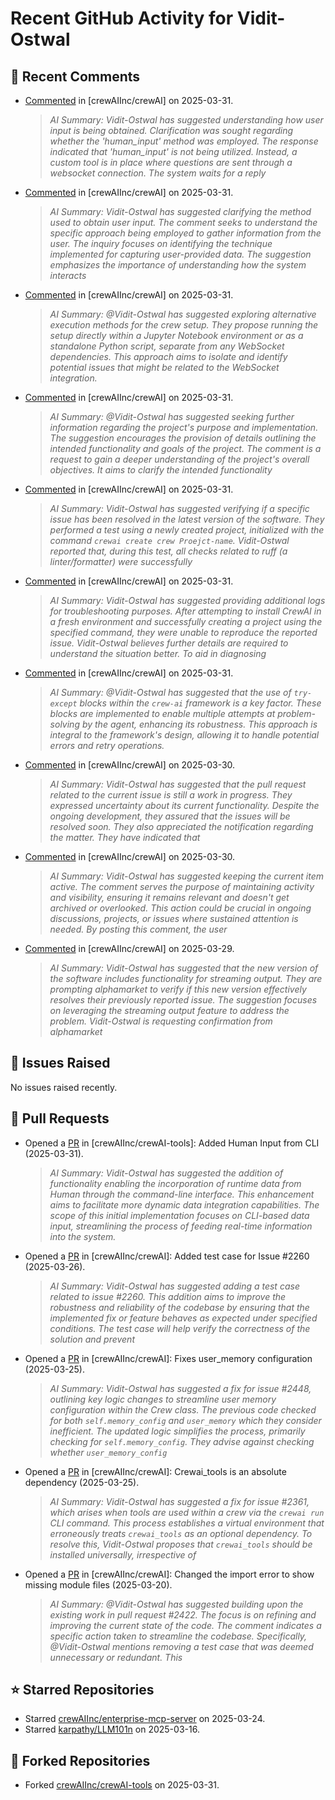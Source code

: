 # Recent GitHub Activity for Vidit-Ostwal

## 💬 Recent Comments
- [Commented](https://github.com/crewAIInc/crewAI/issues/2487#issuecomment-2766352971) in [crewAIInc/crewAI] on 2025-03-31.
  > *AI Summary: Vidit-Ostwal has suggested understanding how user input is being obtained. Clarification was sought regarding whether the 'human_input' method was employed. The response indicated that 'human_input' is not being utilized. Instead, a custom tool is in place where questions are sent through a websocket connection. The system waits for a reply*
- [Commented](https://github.com/crewAIInc/crewAI/issues/2487#issuecomment-2766341623) in [crewAIInc/crewAI] on 2025-03-31.
  > *AI Summary: Vidit-Ostwal has suggested clarifying the method used to obtain user input. The comment seeks to understand the specific approach being employed to gather information from the user. The inquiry focuses on identifying the technique implemented for capturing user-provided data. The suggestion emphasizes the importance of understanding how the system interacts*
- [Commented](https://github.com/crewAIInc/crewAI/issues/2487#issuecomment-2766336429) in [crewAIInc/crewAI] on 2025-03-31.
  > *AI Summary: @Vidit-Ostwal has suggested exploring alternative execution methods for the crew setup. They propose running the setup directly within a Jupyter Notebook environment or as a standalone Python script, separate from any WebSocket dependencies. This approach aims to isolate and identify potential issues that might be related to the WebSocket integration.*
- [Commented](https://github.com/crewAIInc/crewAI/issues/2487#issuecomment-2766310282) in [crewAIInc/crewAI] on 2025-03-31.
  > *AI Summary: @Vidit-Ostwal has suggested seeking further information regarding the project's purpose and implementation. The suggestion encourages the provision of details outlining the intended functionality and goals of the project. The comment is a request to gain a deeper understanding of the project's overall objectives. It aims to clarify the intended functionality*
- [Commented](https://github.com/crewAIInc/crewAI/issues/2227#issuecomment-2766251238) in [crewAIInc/crewAI] on 2025-03-31.
  > *AI Summary: Vidit-Ostwal has suggested verifying if a specific issue has been resolved in the latest version of the software. They performed a test using a newly created project, initialized with the command `crewai create crew Proejct-name`. Vidit-Ostwal reported that, during this test, all checks related to ruff (a linter/formatter) were successfully*
- [Commented](https://github.com/crewAIInc/crewAI/issues/2500#issuecomment-2766186099) in [crewAIInc/crewAI] on 2025-03-31.
  > *AI Summary: Vidit-Ostwal has suggested providing additional logs for troubleshooting purposes. After attempting to install CrewAI in a fresh environment and successfully creating a project using the specified command, they were unable to reproduce the reported issue. Vidit-Ostwal believes further details are required to understand the situation better. To aid in diagnosing*
- [Commented](https://github.com/crewAIInc/crewAI/issues/2487#issuecomment-2766000094) in [crewAIInc/crewAI] on 2025-03-31.
  > *AI Summary: @Vidit-Ostwal has suggested that the use of `try-except` blocks within the `crew-ai` framework is a key factor. These blocks are implemented to enable multiple attempts at problem-solving by the agent, enhancing its robustness. This approach is integral to the framework's design, allowing it to handle potential errors and retry operations.*
- [Commented](https://github.com/crewAIInc/crewAI/issues/2307#issuecomment-2764720493) in [crewAIInc/crewAI] on 2025-03-30.
  > *AI Summary: Vidit-Ostwal has suggested that the pull request related to the current issue is still a work in progress. They expressed uncertainty about its current functionality. Despite the ongoing development, they assured that the issues will be resolved soon. They also appreciated the notification regarding the matter. They have indicated that*
- [Commented](https://github.com/crewAIInc/crewAI/issues/2236#issuecomment-2764532388) in [crewAIInc/crewAI] on 2025-03-30.
  > *AI Summary: Vidit-Ostwal has suggested keeping the current item active. The comment serves the purpose of maintaining activity and visibility, ensuring it remains relevant and doesn't get archived or overlooked. This action could be crucial in ongoing discussions, projects, or issues where sustained attention is needed. By posting this comment, the user*
- [Commented](https://github.com/crewAIInc/crewAI/issues/2206#issuecomment-2763211461) in [crewAIInc/crewAI] on 2025-03-29.
  > *AI Summary: Vidit-Ostwal has suggested that the new version of the software includes functionality for streaming output. They are prompting alphamarket to verify if this new version effectively resolves their previously reported issue. The suggestion focuses on leveraging the streaming output feature to address the problem. Vidit-Ostwal is requesting confirmation from alphamarket*

## 🐛 Issues Raised
No issues raised recently.

## 🚀 Pull Requests
- Opened a [PR](https://github.com/crewAIInc/crewAI-tools/pull/251) in [crewAIInc/crewAI-tools]: Added Human Input from CLI (2025-03-31).
  > *AI Summary: Vidit-Ostwal has suggested the addition of functionality enabling the incorporation of runtime data from Human through the command-line interface. This enhancement aims to facilitate more dynamic data integration capabilities. The scope of this initial implementation focuses on CLI-based data input, streamlining the process of feeding real-time information into the system.*
- Opened a [PR](https://github.com/crewAIInc/crewAI/pull/2484) in [crewAIInc/crewAI]: Added test case for Issue #2260 (2025-03-26).
  > *AI Summary: Vidit-Ostwal has suggested adding a test case related to issue #2260. This addition aims to improve the robustness and reliability of the codebase by ensuring that the implemented fix or feature behaves as expected under specified conditions. The test case will help verify the correctness of the solution and prevent*
- Opened a [PR](https://github.com/crewAIInc/crewAI/pull/2469) in [crewAIInc/crewAI]: Fixes user_memory configuration (2025-03-25).
  > *AI Summary: Vidit-Ostwal has suggested a fix for issue #2448, outlining key logic changes to streamline user memory configuration within the Crew class. The previous code checked for both `self.memory_config` and `user_memory` which they consider inefficient. The updated logic simplifies the process, primarily checking for `self.memory_config`. They advise against checking whether `user_memory_config`*
- Opened a [PR](https://github.com/crewAIInc/crewAI/pull/2468) in [crewAIInc/crewAI]: Crewai_tools is an absolute dependency (2025-03-25).
  > *AI Summary: Vidit-Ostwal has suggested a fix for issue #2361, which arises when tools are used within a crew via the `crewai run` CLI command. This process establishes a virtual environment that erroneously treats `crewai_tools` as an optional dependency. To resolve this, Vidit-Ostwal proposes that `crewai_tools` should be installed universally, irrespective of*
- Opened a [PR](https://github.com/crewAIInc/crewAI/pull/2423) in [crewAIInc/crewAI]: Changed the import error to show missing module files (2025-03-20).
  > *AI Summary: @Vidit-Ostwal has suggested building upon the existing work in pull request #2422. The focus is on refining and improving the current state of the code. The comment indicates a specific action taken to streamline the codebase. Specifically, @Vidit-Ostwal mentions removing a test case that was deemed unnecessary or redundant. This*

## ⭐ Starred Repositories
- Starred [crewAIInc/enterprise-mcp-server](https://github.com/crewAIInc/enterprise-mcp-server) on 2025-03-24.
- Starred [karpathy/LLM101n](https://github.com/karpathy/LLM101n) on 2025-03-16.

## 🍴 Forked Repositories
- Forked [crewAIInc/crewAI-tools](https://github.com/Vidit-Ostwal/crewAI-tools) on 2025-03-31.
